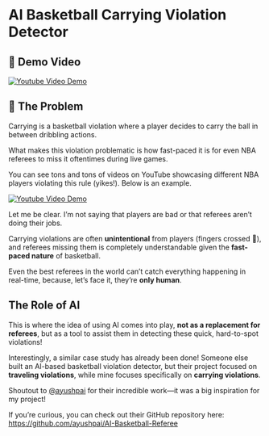 # AI Basketball Carrying Violation Detector

## 🎥 Demo Video
[![Youtube Video Demo](https://img.youtube.com/vi/mvQu2lTTaBc/0.jpg)](https://www.youtube.com/watch?v=mvQu2lTTaBc)

## 🏀 The Problem
Carrying is a basketball violation where a player decides to carry the ball in between dribbling actions. 

What makes this violation problematic is how fast-paced it is for even NBA referees to miss it oftentimes during live games. 

You can see tons and tons of videos on YouTube showcasing different NBA players violating this rule (yikes!). Below is an example.

[![Youtube Video Demo](https://img.youtube.com/vi/ZuFaQ6vVEKc/0.jpg)](https://www.youtube.com/watch?v=ZuFaQ6vVEKc)

Let me be clear. I’m not saying that players are bad or that referees aren’t doing their jobs. 

Carrying violations are often **unintentional** from players (fingers crossed 🤞), and referees missing them is completely understandable given the **fast-paced nature** of basketball. 

Even the best referees in the world can’t catch everything happening in real-time, because, let’s face it, they’re **only human**.

## The Role of AI
This is where the idea of using AI comes into play, **not as a replacement for referees**, but as a tool to assist them in detecting these quick, hard-to-spot violations!

Interestingly, a similar case study has already been done! Someone else built an AI-based basketball violation detector, but their project focused on **traveling violations**, while mine focuses specifically on **carrying violations**.

Shoutout to [@ayushpai](https://github.com/ayushpai) for their incredible work—it was a big inspiration for my project! 

If you’re curious, you can check out their GitHub repository here: https://github.com/ayushpai/AI-Basketball-Referee


